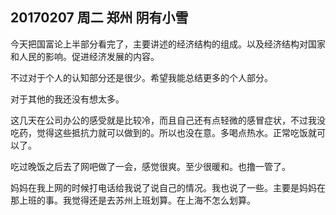 ## 20170207  周二   郑州  阴有小雪


今天把国富论上半部分看完了，主要讲述的经济结构的组成。以及经济结构对国家和人民的影响。促进经济发展的内容。

不过对于个人的认知部分还是很少。希望我能总结更多的个人部分。

对于其他的我还没有想太多。

这几天在公司办公的感受就是比较冷，而且自己还有点轻微的感冒症状，不过我没吃药，觉得这些抵抗力就可以做到的。所以也没在意。多喝点热水。正常吃饭就可以了。


吃过晚饭之后去了网吧做了一会，感觉很爽。至少很暖和。也撸一管了。

妈妈在我上网的时候打电话给我说了说自己的情况。我也说了一些。主要是妈妈在那上班的事。我觉得还是去苏州上班划算。在上海不怎么划算。
 

